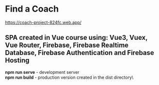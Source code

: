 # Find a Coach
https://coach-project-824fc.web.app/
## SPA created in Vue course using: Vue3, Vuex, Vue Router, Firebase, Firebase Realtime Database, Firebase Authentication and Firebase Hosting
**npm run serve** - development server\
**npm run build** - production version created in the dist directory\
